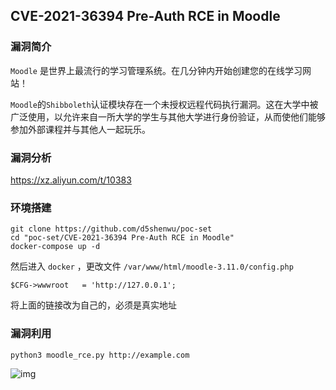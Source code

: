## CVE-2021-36394 Pre-Auth RCE in Moodle

### 漏洞简介

`Moodle` 是世界上最流行的学习管理系统。在几分钟内开始创建您的在线学习网站！

`Moodle`的`Shibboleth`认证模块存在一个未授权远程代码执行漏洞。这在大学中被广泛使用，以允许来自一所大学的学生与其他大学进行身份验证，从而使他们能够参加外部课程并与其他人一起玩乐。

### 漏洞分析

https://xz.aliyun.com/t/10383

### 环境搭建

```
git clone https://github.com/d5shenwu/poc-set
cd "poc-set/CVE-2021-36394 Pre-Auth RCE in Moodle"
docker-compose up -d
```

然后进入 `docker` ，更改文件 `/var/www/html/moodle-3.11.0/config.php`

```
$CFG->wwwroot   = 'http://127.0.0.1';
```

将上面的链接改为自己的，必须是真实地址

### 漏洞利用

```
python3 moodle_rce.py http://example.com
```

![img](https://cdn.nlark.com/yuque/0/2021/png/22586461/1634477001713-fe9ed115-8d5c-4d85-af78-4c8a514dd861.png)

